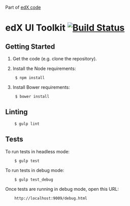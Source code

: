 Part of [edX code](http://code.edx.org/)

edX UI Toolkit [![Build Status](https://travis-ci.org/edx/edx-ui-toolkit.svg?branch=master)](https://travis-ci.org/edx/edx-ui-toolkit)
==============

Getting Started
---------------
1. Get the code (e.g. clone the repository).
2. Install the Node requirements:

        $ npm install

3. Install Bower requirements:

        $ bower install

Linting
-------

        $ gulp lint

Tests
-----

To run tests in headless mode:

        $ gulp test

To run tests in debug mode:

        $ gulp test_debug

Once tests are running in debug mode, open this URL:

        http://localhost:9009/debug.html

